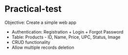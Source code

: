 # Practical-test
Objective: Create a simple web app
- Authentication: Registration + Login + Forgot Password
- Table: Products - ID, Name, Price, UPC, Status, Image
- CRUD functionality
- Allow multiple records deletion
